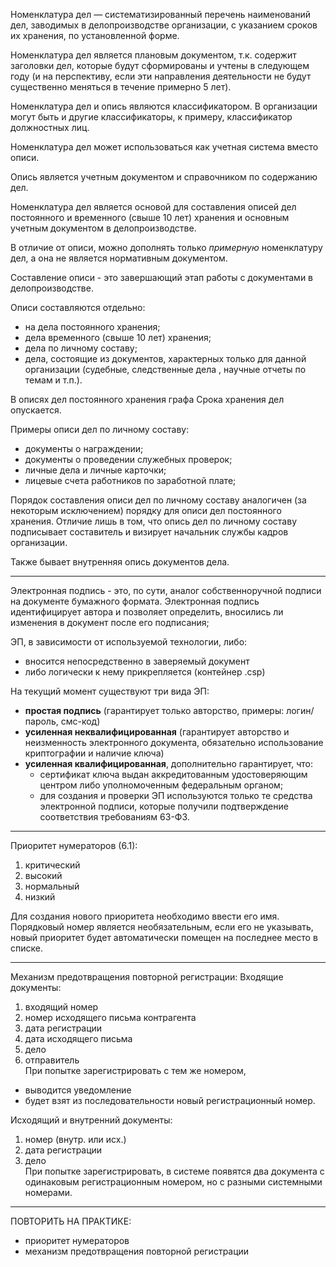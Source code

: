 Номенклатура дел — систематизированный перечень наименований дел, заводимых в делопроизводстве организации, с указанием сроков их хранения, по установленной форме.

Номенклатура дел является плановым документом, т.к. содержит заголовки дел, которые будут сформированы и учтены в следующем году (и на перспективу, если эти направления деятельности не будут существенно меняться в течение примерно 5 лет).

Номенклатура дел и опись являются классификатором. В организации могут быть и другие классификаторы, к примеру, классификатор должностных лиц.

Номенклатура дел может использоваться как учетная система вместо описи.

Опись является учетным документом и справочником по содержанию дел.

Номенклатура дел является основой для составления описей дел постоянного и временного (свыше 10 лет) хранения и основным учетным документом в делопроизводстве.

В отличие от описи, можно дополнять только _примерную_ номенклатуру дел, а она не является нормативным документом.

Составление описи - это завершающий этап работы с документами в делопроизводстве.

Описи составляются отдельно:
- на дела постоянного хранения;
- дела временного (свыше 10 лет) хранения;
- дела по личному составу;
- дела, состоящие из документов, характерных только для данной организации (судебные, следственные дела , научные отчеты по темам и т.п.).

В описях дел постоянного хранения графа Срока хранения дел опускается.

Примеры описи дел по личному составу:
- документы о награждении;
- документы о проведении служебных проверок;
- личные дела и личные карточки;
- лицевые счета работников по заработной плате;

Порядок составления описи дел по личному составу аналогичен (за некоторым исключением) порядку для описи дел постоянного хранения. Отличие лишь в том, что опись дел по личному составу подписывает составитель и визирует начальник службы кадров организации.

Также бывает внутренняя опись документов дела.

***

Электронная подпись - это, по сути, аналог собственноручной подписи на документе бумажного формата. Электронная подпись идентифицирует автора и позволяет определить, вносились ли изменения в документ после его подписания;

ЭП, в зависимости от используемой технологии, либо:
- вносится непосредственно в заверяемый документ
- либо логически к нему прикрепляется (контейнер .csp)

На текущий момент существуют три вида ЭП:
- **простая подпись** (гарантирует только авторство, примеры: логин/пароль, смс-код)
- **усиленная неквалифицированная** (гарантирует авторство и неизменность электронного документа, обязательно использование криптографии и наличие ключа)
- **усиленная квалифицированная**, дополнительно гарантирует, что:
	- сертификат ключа выдан аккредитованным удостоверяющим центром либо уполномоченным федеральным органом;
	- для создания и проверки ЭП используются только те средства электронной подписи, которые получили подтверждение соответствия требованиям 63-ФЗ.

***

Приоритет нумераторов (6.1):
1. критический
2. высокий
3. нормальный
4. низкий

Для создания нового приоритета необходимо ввести его имя. Порядковый номер
является необязательным, если его не указывать, новый приоритет будет
автоматически помещен на последнее место в списке.

***

Механизм предотвращения повторной регистрации:
Входящие документы:
1. входящий номер
2. номер исходящего письма контрагента
3. дата регистрации
4. дата исходящего письма
5. дело
6. отправитель  
При попытке зарегистрировать с тем же номером, 
- выводится уведомление
- будет взят из последовательности новый регистрационный номер.

Исходящий и внутренний документы:
1. номер (внутр. или исх.)
2. дата регистрации
3. дело  
При попытке зарегистрировать, в системе появятся два документа с одинаковым регистрационным номером, но с разными системными номерами.

***

ПОВТОРИТЬ НА ПРАКТИКЕ:
- приоритет нумераторов
- механизм предотвращения повторной регистрации
